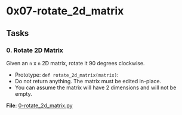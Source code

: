 # 0x07-rotate_2d_matrix

## Tasks

### 0. Rotate 2D Matrix

Given an `n` x `n` 2D matrix, rotate it 90 degrees clockwise.

  - Prototype: `def rotate_2d_matrix(matrix)`:
  - Do not return anything. The matrix must be edited in-place.
  - You can assume the matrix will have 2 dimensions and will not be empty.

**File**: [0-rotate_2d_matrix.py](./0-rotate_2d_matrix.py)
